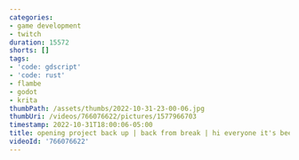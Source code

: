 ```yaml
---
categories:
- game development
- twitch
duration: 15572
shorts: []
tags:
- 'code: gdscript'
- 'code: rust'
- flambe
- godot
- krita
thumbPath: /assets/thumbs/2022-10-31-23-00-06.jpg
thumbUri: /videos/766076622/pictures/1577966703
timestamp: 2022-10-31T18:00:06-05:00
title: opening project back up | back from break | hi everyone it's been so long
videoId: '766076622'
---
```

